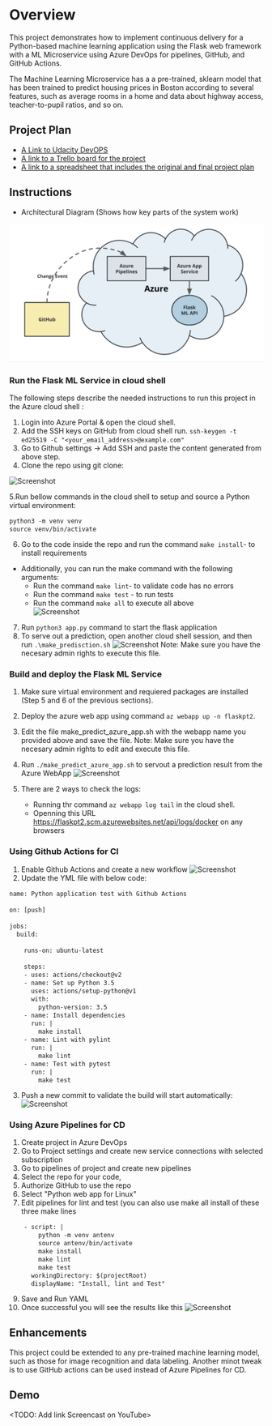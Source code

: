 # Overview

This project demonstrates how to implement continuous delivery for a Python-based machine learning application using the Flask web framework with a ML Microservice using Azure DevOps for pipelines, GitHub, and GitHub Actions.

The Machine Learning Microservice has a a pre-trained, sklearn model that has been trained to predict housing prices in Boston according to several features, such as average rooms in a home and data about highway access, teacher-to-pupil ratios, and so on.


## Project Plan
* [A Link to Udacity DevOPS](https://dev.azure.com/jaynronet/UdacityDevOps/_build)
* [A link to a Trello board for the project](https://trello.com/b/b4q2mXEd/udacity-devops)
* [A link to a spreadsheet that includes the original and final project plan]( https://docs.google.com/spreadsheets/d/1rCIJf5hgukItnmcKnGyO6SWcahsT8PYWb-IimWXLv8g/edit#gid=1348135932)



## Instructions

 
* Architectural Diagram (Shows how key parts of the system work)

![Screenshot](screenshots/architecture.png)


### Run the Flask ML Service in cloud shell

The following steps describe the needed instructions to run this project in the Azure cloud shell :

1. Login into Azure Portal & open the cloud shell.
2. Add the SSH keys on GitHub from cloud shell run.
``` ssh-keygen -t ed25519 -C "<your_email_address>@example.com" ```
3. Go to Github settings -> Add SSH and paste the content generated from above step.
4. Clone the repo using git clone: 

![Screenshot](screenshots/ClonningGitHubRepo.png "Project cloned into Azure Cloud Shell")

5.Run bellow  commands in the cloud shell to setup and source a Python  virtual environment:
```
python3 -m venv venv
source venv/bin/activate
```

6. Go to the code inside the repo and run the command ``` make install ```- to install requirements
 * Additionally, you can run the make command with the following arguments:
   * Run the command ``` make lint ```- to validate code has no  errors
   * Run the command ``` make test ``` - to run tests 
   * Run the command ``` make all ``` to execute all above  
    ![Screenshot](screenshots/pytests.png)
    
7. Run ``` python3 app.py ``` command to start the flask application
8. To serve out a prediction,  open another cloud shell session, and then run ``` .\make_predisction.sh ```
![Screenshot](screenshots/predicitionLocal.png)
 Note: Make sure you have the necesary admin rights to execute this file.

### Build and deploy the Flask ML Service 

1. Make sure  virtual environment and requiered packages are installed (Step 5 and 6 of the previous sections).
2. Deploy the azure web app using  command ``` az webapp up -n flaskpt2 ```.
3. Edit the file make_predict_azure_app.sh with the webapp name you provided above and save the file.
 Note: Make sure you have the necesary admin rights to edit and execute this file.
4. Run ``` ./make_predict_azure_app.sh ``` to servout a prediction result from the Azure WebApp
![Screenshot](screenshots/predicitionLocal.png)
 
5. There are 2 ways to check the logs:
   - Running thr  command ``` az webapp log tail ``` in the cloud shell.
   - Openning this URL  https://flaskpt2.scm.azurewebsites.net/api/logs/docker on any browsers

### Using Github Actions for CI
1. Enable Github Actions and create a new workflow
![Screenshot](screenshots/GitHubActionNew.png)
2. Update the YML file with below code:
```
name: Python application test with Github Actions

on: [push]

jobs:
  build:

    runs-on: ubuntu-latest

    steps:
    - uses: actions/checkout@v2
    - name: Set up Python 3.5
      uses: actions/setup-python@v1
      with:
        python-version: 3.5
    - name: Install dependencies
      run: |
        make install
    - name: Lint with pylint
      run: |
        make lint
    - name: Test with pytest
      run: |
        make test
```

3. Push a new commit to validate the build will start automatically:
![Screenshot](screenshots/BuildList.png)


### Using Azure Pipelines for CD
1. Create project in Azure DevOps
2. Go to Project settings and create new service connections with selected subscription
3. Go to pipelines of project and create new pipelines
4. Select the repo for your code,
6. Authorize GitHub to use the repo
7. Select "Python web app for Linux"
8. Edit pipelines for lint and test (you can also use make all install of these three make lines
```
    - script: |
        python -m venv antenv
        source antenv/bin/activate
        make install
        make lint
        make test
      workingDirectory: $(projectRoot)
      displayName: "Install, lint and Test"
```
9. Save and Run YAML
10. Once successful you will see the results like this
![Screenshot](screenshots/AzurePipeline.png)


## Enhancements

This project could be extended to any pre-trained machine learning model, such as those for image recognition and data labeling. Another minot tweak is to use GitHub actions can be used instead of Azure Pipelines for CD.

## Demo 

<TODO: Add link Screencast on YouTube>


